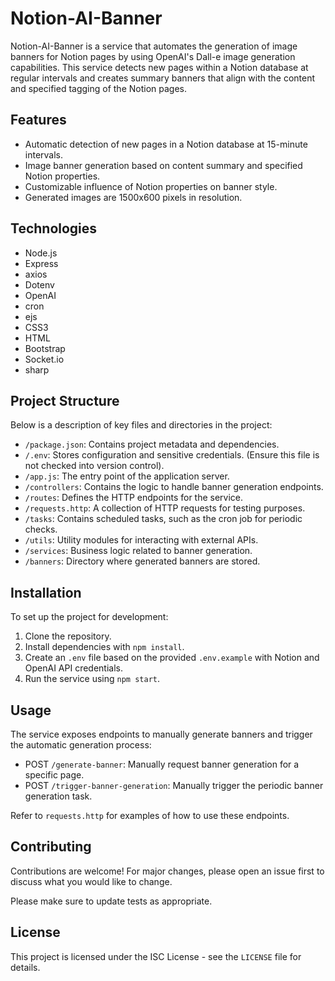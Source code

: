 # Notion-AI-Banner

Notion-AI-Banner is a service that automates the generation of image banners for Notion pages by using OpenAI's Dall-e image generation capabilities. This service detects new pages within a Notion database at regular intervals and creates summary banners that align with the content and specified tagging of the Notion pages.

## Features

- Automatic detection of new pages in a Notion database at 15-minute intervals.
- Image banner generation based on content summary and specified Notion properties.
- Customizable influence of Notion properties on banner style.
- Generated images are 1500x600 pixels in resolution.

## Technologies

- Node.js
- Express
- axios
- Dotenv
- OpenAI
- cron
- ejs
- CSS3
- HTML
- Bootstrap
- Socket.io
- sharp

## Project Structure

Below is a description of key files and directories in the project:

- `/package.json`: Contains project metadata and dependencies.
- `/.env`: Stores configuration and sensitive credentials. (Ensure this file is not checked into version control).
- `/app.js`: The entry point of the application server.
- `/controllers`: Contains the logic to handle banner generation endpoints.
- `/routes`: Defines the HTTP endpoints for the service.
- `/requests.http`: A collection of HTTP requests for testing purposes.
- `/tasks`: Contains scheduled tasks, such as the cron job for periodic checks.
- `/utils`: Utility modules for interacting with external APIs.
- `/services`: Business logic related to banner generation.
- `/banners`: Directory where generated banners are stored.

## Installation

To set up the project for development:

1. Clone the repository.
2. Install dependencies with `npm install`.
3. Create an `.env` file based on the provided `.env.example` with Notion and OpenAI API credentials.
4. Run the service using `npm start`.

## Usage

The service exposes endpoints to manually generate banners and trigger the automatic generation process:

- POST `/generate-banner`: Manually request banner generation for a specific page.
- POST `/trigger-banner-generation`: Manually trigger the periodic banner generation task.

Refer to `requests.http` for examples of how to use these endpoints.

## Contributing

Contributions are welcome! For major changes, please open an issue first to discuss what you would like to change.

Please make sure to update tests as appropriate.

## License

This project is licensed under the ISC License - see the `LICENSE` file for details.